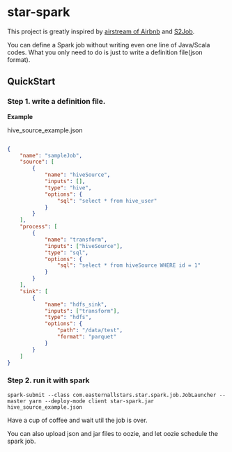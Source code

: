 # star-spark

This project is greatly inspired by [airstream of Airbnb](https://www.slideshare.net/databricks/building-data-product-based-on-apache-spark-at-airbnb-with-jingwei-lu-and-liyin-tang) and [S2Job](https://github.com/apache/incubator-s2graph/tree/master/s2jobs).

You can define a Spark job without writing even one line of Java/Scala codes. What you only need to do is just to write a definition file(json format).

## QuickStart

### Step 1. write a definition file.

**Example**

hive_source_example.json

```json

{
    "name": "sampleJob",
    "source": [
        {
            "name": "hiveSource",
            "inputs": [],
            "type": "hive",
            "options": {
            	"sql": "select * from hive_user"
            }
        }
    ],
    "process": [
        {
            "name": "transform",
            "inputs": ["hiveSource"],
            "type": "sql",
            "options": {
                "sql": "select * from hiveSource WHERE id = 1"
            }
        }
    ],
    "sink": [
        {
            "name": "hdfs_sink",
            "inputs": ["transform"],
            "type": "hdfs",
            "options": {
                "path": "/data/test",
                "format": "parquet"
            }
        }
    ]
}

```

### Step 2. run it with spark

```shell
spark-submit --class com.easternallstars.star.spark.job.JobLauncher --master yarn --deploy-mode client star-spark.jar hive_source_example.json
```

Have a cup of coffee and wait util the job is over.

You can also upload json and jar files to oozie, and let oozie schedule the spark job.





